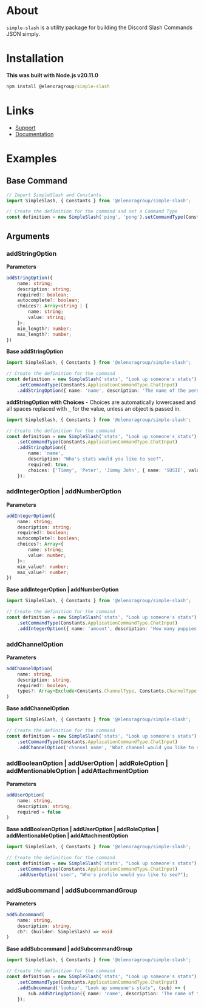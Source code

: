 # About

`simple-slash` is a utility package for building the Discord Slash Commands JSON simply.

# Installation

**This was built with Node.js v20.11.0**

```cmd
npm install @elenoragroup/simple-slash
```

# Links

-   [Support](https://discord.gg/elenora)
-   [Documentation](https://github.com/Elenora-Group/SimpleSlash#readme)

# Examples

## Base Command

```ts
// Import SimpleSlash and Constants
import SimpleSlash, { Constants } from '@elenoragroup/simple-slash';

// Create the definition for the command and set a Command Type
const definition = new SimpleSlash('ping', 'pong').setCommandType(Constants.ApplicationCommandType.ChatInput);
```

## Arguments

### addStringOption

**Parameters**

```ts
addStringOption({
    name: string;
    description: string;
    required?: boolean;
    autocomplete?: boolean;
    choices?: Array<string | {
        name: string;
        value: string;
    }>;
    min_length?: number;
    max_length?: number;
})
```

**Base addStringOption**

```ts
import SimpleSlash, { Constants } from '@elenoragroup/simple-slash';

// Create the definition for the command
const definition = new SimpleSlash('stats', "Look up someone's stats")
    .setCommandType(Constants.ApplicationCommandType.ChatInput)
    .addStringOption({ name: 'name', description: 'The name of the person to look up' });
```

**addStringOption with Choices** - Choices are automatically lowercased and all spaces replaced with `_` for the value, unless an object is passed in.

```ts
import SimpleSlash, { Constants } from '@elenoragroup/simple-slash';

// Create the definition for the command
const definition = new SimpleSlash('stats', "Look up someone's stats")
    .setCommandType(Constants.ApplicationCommandType.ChatInput)
    .addStringOption({
        name: 'name',
        description: "Who's stats would you like to see?",
        required: true,
        choices: ['Timmy', 'Peter', 'Jimmy John', { name: 'SUSIE', value: 'susie' }],
    });
```

### addIntegerOption | addNumberOption

**Parameters**

```ts
addIntegerOption({
    name: string;
    description: string;
    required?: boolean;
    autocomplete?: boolean;
    choices?: Array<{
        name: string;
        value: number;
    }>;
    min_value?: number;
    max_value?: number;
})
```

**Base addIntegerOption | addNumberOption**

```ts
import SimpleSlash, { Constants } from '@elenoragroup/simple-slash';

// Create the definition for the command
const definition = new SimpleSlash('stats', "Look up someone's stats")
    .setCommandType(Constants.ApplicationCommandType.ChatInput)
    .addIntegerOption({ name: 'amount', description: 'How many puppies would you like to see?' });
```

### addChannelOption

**Parameters**

```ts
addChannelOption(
    name: string,
    description: string,
    required?: boolean,
    types?: Array<Exclude<Constants.ChannelType, Constants.ChannelType.DM | Constants.ChannelType.GroupDM>>
)
```

**Base addChannelOption**

```ts
import SimpleSlash, { Constants } from '@elenoragroup/simple-slash';

// Create the definition for the command
const definition = new SimpleSlash('stats', "Look up someone's stats")
    .setCommandType(Constants.ApplicationCommandType.ChatInput)
    .addChannelOption('channel_name', 'What channel would you like to set?', true, [Constants.ChannelType.GuildText]);
```

### addBooleanOption | addUserOption | addRoleOption | addMentionableOption | addAttachmentOption

**Parameters**

```ts
addUserOption(
    name: string,
    description: string,
    required = false
)
```

**Base addBooleanOption | addUserOption | addRoleOption | addMentionableOption | addAttachmentOption**

```ts
import SimpleSlash, { Constants } from '@elenoragroup/simple-slash';

// Create the definition for the command
const definition = new SimpleSlash('stats', "Look up someone's stats")
    .setCommandType(Constants.ApplicationCommandType.ChatInput)
    .addUserOption('user', "Who's profile would you like to see?");
```

### addSubcommand | addSubcommandGroup

**Parameters**

```ts
addSubcommand(
    name: string,
    description: string,
    cb?: (builder: SimpleSlash) => void
)
```

**Base addSubcommand | addSubcommandGroup**

```ts
import SimpleSlash, { Constants } from '@elenoragroup/simple-slash';

// Create the definition for the command
const definition = new SimpleSlash('stats', "Look up someone's stats")
    .setCommandType(Constants.ApplicationCommandType.ChatInput)
    .addSubcommand('lookup', "Look up someone's stats", (sub) => {
        sub.addStringOption({ name: 'name', description: 'The name of the person to look up', required: true });
    });
```
